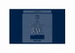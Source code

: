 <img src="https://raw.githubusercontent.com/zeynep-9/freeCodeCamp-ResponsiveWebDesignProjects/main/SurveyForm/ss.png" width="100">

